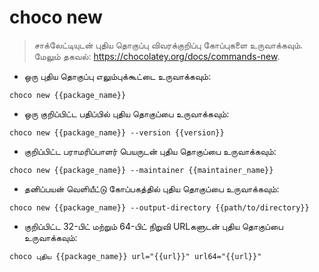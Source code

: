 # choco new

> சாக்லேட்டியுடன் புதிய தொகுப்பு விவரக்குறிப்பு கோப்புகளை உருவாக்கவும்.
> மேலும் தகவல்: <https://chocolatey.org/docs/commands-new>.

- ஒரு புதிய தொகுப்பு எலும்புக்கூட்டை உருவாக்கவும்:

`choco new {{package_name}}`

- ஒரு குறிப்பிட்ட பதிப்பில் புதிய தொகுப்பை உருவாக்கவும்:

`choco new {{package_name}} --version {{version}}`

- குறிப்பிட்ட பராமரிப்பாளர் பெயருடன் புதிய தொகுப்பை உருவாக்கவும்:

`choco new {{package_name}} --maintainer {{maintainer_name}}`

- தனிப்பயன் வெளியீட்டு கோப்பகத்தில் புதிய தொகுப்பை உருவாக்கவும்:

`choco new {{package_name}} --output-directory {{path/to/directory}}`

- குறிப்பிட்ட 32-பிட் மற்றும் 64-பிட் நிறுவி URLகளுடன் புதிய தொகுப்பை உருவாக்கவும்:

`choco புதிய {{package_name}} url="{{url}}" url64="{{url}}"`
